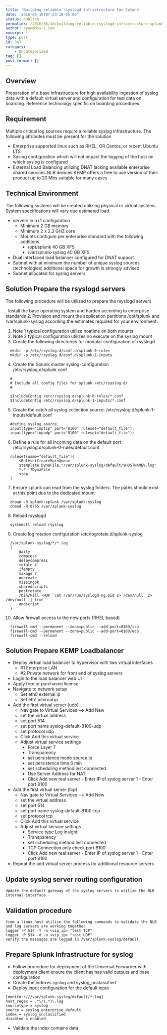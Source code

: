 ```yaml
---
title: 'Building reliable rsyslogd infrastructure for Splunk'
date: '2016-05-16T07:53:18-05:00'
status: publish
permalink: /2016/05/16/building-reliable-rsyslogd-infrastructure-splunk
author: ryan@dss-i.com
excerpt: ''
type: post
id: 367
category:
    - Uncategorized
tag: []
post_format: []
---
```

Overview
--------

Preparation of a base infrastructure for high availability ingestion of syslog data with a default virtual server and configuration for test data on boarding. Reference technology specific on boarding procedures.

Requirement
-----------

Multiple critical log sources require a reliable syslog infrastructure. The following attributes must be present for the solution

- Enterprise supported linux such as RHEL, OR Centos, or recent Ubuntu LTS
- Syslog configuration which will not impact the logging of the host on which syslog is configured
- External Load Balancing utilizing DNAT lacking available enterprise shared services NLB devices KEMP offers a free to use version of their product up to 20 Mbs suitable for many cases

Technical Environment
---------------------

The following systems will be created utilizing physical or virtual systems. System specifications will vary due estimated load.

- servers in n+1 configuration
  - Minimum 2 GB memory
  - Minimum 2 x 2.3 GHZ core
  - Mounts configure per enterprise standard with the following additions
    - /opt/splunk 40 GB XFS
    - /var/splunk-syslog 40 GB XFS
- Dual interfaced load balancer configured for DNAT support.
- Subnet with at minimum the number of unique syslog sources (technologies) additional space for growth is strongly advised
- Subnet allocated for syslog servers

Solution Prepare the rsyslogd servers
-------------------------------------

The following procedure will be utilized to prepare the rsyslogd servers

. Install the base operating system and harden according to enterprise standards
2. Provision and mount the application partitions /opt/splunk and /var/splunk-syslog according the estimates required for your environment.

  1. Note 1 typical configuration utilize noatime on both mounts
  2. Note 2 typical configuration utilizes no execute on the syslog mount
  3. Create the following directories for modular configuration of rsyslogd  

```
  mkdir -p /etc/rsyslog.d/conf.d/splunk-0-rules
  mkdir -p /etc/rsyslog.d/conf.d/splunk-1-inputs
  ```
  
4. Create the Splunk master syslog-configuration /etc/rsyslog.d/splunk.conf  

```
  #
  # Include all config files for splunk /etc/rsyslog.d/
  #
  
  $IncludeConfig /etc/rsyslog.d/splunk-0-rules/*.conf
  $IncludeConfig /etc/rsyslog.d/splunk-1-inputs/*.conf

  ```
  
5. Create the catch all syslog collection source. /etc/rsyslog.d/splunk-1-inputs/default.conf  

```text
  #define syslog source
  input(type="imptcp" port="8100" ruleset="default_file");
  input(type="impudp" port="8100" ruleset="default_file");
  ```
  
6. Define a rule for all incoming data on the default port /etc/rsyslog.d/splunk-0-rules/default.conf  

```text
  ruleset(name="default_file"){
      $RulesetCreateMainQueue
      $template DynaFile,"/var/splunk-syslog/default/%HOSTNAME%.log"
      *.* -?DynaFile
      stop
  }
  ```
  
7. Ensure splunk can read from the syslog folders. The paths should exist at this point due to the dedicated mount  

```
  chown -R splunk:splunk /var/splunk-syslog
  chmod -R 0755 /var/splunk-syslog
  ```
  
8. Reload rsyslogd  

```
  systemctl reload rsyslog
  ```
  
9. Create log rotation configuration /etc/logrotate.d/splunk-syslog  

```text
  /var/splunk-syslog/*/*.log
  {
      daily
      compress
      delaycompress
      rotate 4
      ifempty
      maxage 7
      nocreate
      missingok
      sharedscripts
      postrotate
      /bin/kill -HUP `cat /var/run/syslogd-ng.pid 2> /dev/null` 2> /dev/null || true
      endscript
  }
  ```
  
10. Allow firewall access to the new ports (RHEL based)  

```
  firewall-cmd --permanent --zone=public --add-port=8100/tcp
  firewall-cmd --permanent --zone=public --add-port=8100/udp
  firewall-cmd --reload
  ```
  
Solution Prepare KEMP Loadbalancer
----------------------------------

- Deploy virtual load balancer to hypervisor with two virtual interfaces
  - \#1 Enterprise LAN
  - \#2 Private network for front end of syslog servers
- Login to the load balancer web UI
- Apply free or purchased license
- Navigate to network setup
  - Set eth0 external ip
  - Set eth1 internal ip
- Add the first virtual server (udp)
  - Navigate to Virtual Services –&gt; Add New
  - set the virtual address
  - set port 514
  - set port name syslog-default-8100-udp
  - set protocol udp
  - Click Add this virtual service
  - Adjust virtual service settings
    - Force Layer 7
    - Transparency
    - set persistence mode source ip
    - set persistence time 6 min
    - set scheduling method lest connected
    - Use Server Address for NAT
    - Click Add new real server
            - Enter IP of syslog server 1
            - Enter port 8100
- Add the first virtual server (tcp)
  - Navigate to Virtual Services –&gt; Add New
  - set the virtual address
  - set port 514
  - set port name syslog-default-8100-tcp
  - set protocol tcp
  - Click Add this virtual service
  - Adjust virtual service settings
    - Service type Log Insight
    - Transparency
    - set scheduling method lest connected
    - TCP Connection only check port 8100
    - Click Add new real server
            - Enter IP of syslog server 1
            - Enter port 8100
- Repeat the add virtual server process for additional resource servers

Update syslog server routing configuration
------------------------------------------

```
Update the default gateway of the syslog servers to utilize the NLB internal interface
```

Validation procedure
--------------------

```
from a linux host utilize the following commands to validate the NLB and log servers are working together
logger -P 514 -T -n <vip_ip> "test TCP"
logger -P 514 -d -n <vip_ip> "test UDP"
verify the messages are logged in /var/splunk-syslog/default
```

Prepare Splunk Infrastructure for syslog
----------------------------------------

- Follow procedure for deployment of the Universal Forwarder with deployment client ensure the client has has valid outputs and base configuration
- Create the indexes syslog and syslog\_unclassified
- Deploy input configuration for the default input

```
[monitor:///var/splunk-syslog/default/*.log]
host_regex = .*\/(.*)\.log
sourcetype = syslog
source = syslog_enterprise_default
index = syslog_unclassified
disabled = enabled
```

- Validate the index contains data
